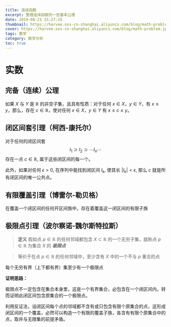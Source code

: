 ```yaml
---
title: 连续函数
excerpt: 整理连续函数的一些基本公理
date: 2019-08-21 15:27:15
thumbnail: https://harvee.oss-cn-shanghai.aliyuncs.com/blog/math-problem.jpg
cover: https://harvee.oss-cn-shanghai.aliyuncs.com/blog/math-problem.jpg
tags: 数学
category: 数学分析
toc: true
---
```


# __实数__

## __完备（连续）公理__

如果 $X$ 与 $Y$ 是 $\mathbb{R}$ 的非空子集，且具有性质：对于任何 $x \in X$，$y \in Y$，有 $x \le y$，那么，存在 $c \in \mathbb{R}$，使对任何 $x \in X$，$y \in Y$ 有 $x \le c \le y$。


## __闭区间套引理（柯西-康托尔）__

对于任何的闭区间套
$$
I_1 \supset I_2 \supset \cdots I_n \cdots
$$
存在一点 $c \in \mathbb{R}$, 属于这些闭区间的每一个。

此外，如果对任何 $\epsilon > 0$, 在序列中能找到闭区间 $I_k$, 使其长 $|I_k| < \epsilon$, 那么 $c$ 就是所有闭区间的唯一公共点。


## __有限覆盖引理（博雷尔-勒贝格）__

在覆盖一个闭区间的任何开区间族中，存在着覆盖这一闭区间的有限子族


## __极限点引理（波尔察诺-魏尔斯特拉斯）__

> **定义** 假如点 $p \in \mathbb{R}$ 的任何邻域都包含 $X \subset \mathbb{R}$ 的一个无穷子集，就称点 $p \in \mathbb{R}$ 为集合 $X$ 的 __*极限点*__

> 等价于在点 $p \in \mathbb{R}$ 的任何邻域中，至少含有 $X$ 中的一个不与 $p$ 重合的点 

每个无穷有界（上下都有界）集至少有一个极限点

__证明思路：__

极限点不一定包含在集合本身里，这是一个有界集合，必包含在一个闭区间内，转而证明此闭区间包含原集合的一个极限点。

利用反证法，设闭区间每个点的邻域都不含有或只包含有限个原集合的点，这形成闭区间的一个覆盖，必然可以构造一个有限的覆盖子族，各含有有限个原集合中的点，取并与无限集的前提矛盾。
